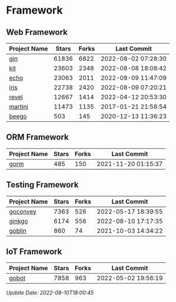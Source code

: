 # Framework

## Web Framework
| Project Name | Stars | Forks | Last Commit |
| ------------ | ----- | ----- | ----------- |
| [gin](https://github.com/gin-gonic/gin) | 61836 | 6822 | 2022-08-02 07:28:30 |
| [kit](https://github.com/go-kit/kit) | 23603 | 2348 | 2022-08-08 18:08:42 |
| [echo](https://github.com/labstack/echo) | 23063 | 2011 | 2022-08-09 11:47:09 |
| [iris](https://github.com/kataras/iris) | 22738 | 2420 | 2022-08-09 07:20:21 |
| [revel](https://github.com/revel/revel) | 12667 | 1414 | 2022-04-12 20:53:30 |
| [martini](https://github.com/go-martini/martini) | 11473 | 1135 | 2017-01-21 21:58:54 |
| [beego](https://github.com/astaxie/beego) | 503 | 145 | 2020-12-13 11:36:23 |

## ORM Framework
| Project Name | Stars | Forks | Last Commit |
| ------------ | ----- | ----- | ----------- |
| [gorm](https://github.com/jinzhu/gorm) | 485 | 150 | 2021-11-20 01:15:37 |

## Testing Framework
| Project Name | Stars | Forks | Last Commit |
| ------------ | ----- | ----- | ----------- |
| [goconvey](https://github.com/smartystreets/goconvey) | 7363 | 526 | 2022-05-17 18:39:55 |
| [ginkgo](https://github.com/onsi/ginkgo) | 6174 | 556 | 2022-08-10 17:17:35 |
| [goblin](https://github.com/franela/goblin) | 860 | 74 | 2021-10-03 14:34:22 |

## IoT Framework
| Project Name | Stars | Forks | Last Commit |
| ------------ | ----- | ----- | ----------- |
| [gobot](https://github.com/hybridgroup/gobot) | 7858 | 963 | 2022-05-02 19:56:19 |

*Update Date: 2022-08-10T18:00:45*